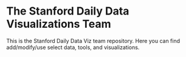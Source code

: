 # The Stanford Daily Data Visualizations Team
This is the Stanford Daily Data Viz team repository. Here you can find add/modify/use select data, tools, and visualizations.
